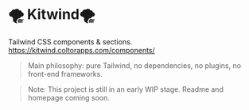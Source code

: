 # 🌪 Kitwind🌪
Tailwind CSS components & sections.
https://kitwind.coltorapps.com/components/

> Main philosophy: pure Tailwind, no dependencies, no plugins, no front-end frameworks.

> Note: This project is still in an early WIP stage. Readme and homepage coming soon.
